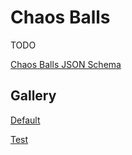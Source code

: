 # Chaos Balls

TODO

[Chaos Balls JSON Schema](#url=chaosBalls.md&var.vDoc=1)


## Gallery

[Default](#url=chaosBalls.md&var.vURL='')

[Test](#url=chaosBalls.md&var.vURL='gallery/test.json')
